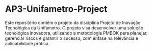 # AP3-Unifametro-Project
Este repositório contém o projeto da disciplina Projeto de Inovação Tecnológica da Unifametro. O projeto visa desenvolver uma solução tecnológica inovadora, utilizando a metodologia PMBOK para planejar, gerenciar riscos e garantir o sucesso, com ênfase na relevância e aplicabilidade prática.
